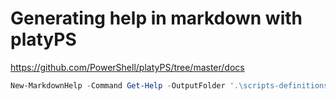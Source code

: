 # Generating help in markdown with platyPS

https://github.com/PowerShell/platyPS/tree/master/docs

```powershell
New-MarkdownHelp -Command Get-Help -OutputFolder '.\scripts-definitions\docs\'
```